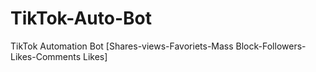 # TikTok-Auto-Bot
TikTok Automation Bot [Shares-views-Favoriets-Mass Block-Followers-Likes-Comments Likes]
